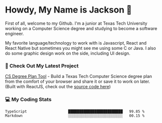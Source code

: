 # Howdy, My Name is Jackson 🤠

First of all, welcome to my Github. I'm a junior at Texas Tech University working on a Computer Science degree and studying to become a software engineer.

My favorite language/technology to work with is Javascript, React and React Native but sometimes you might see me using some C or Java.
I also do some graphic design work on the side, including UI design.

### 🔨 Check Out My Latest Project
[CS Degree Plan Tool](https://csplan.jaxcksn.dev/) - Build a Texas Tech Computer Science degree plan from the comfort of your browser and share it or save it to work on later. (Built with ReactJS, check out the [source code here](https://github.com/jaxcksn/CompSciDegreePlan))

<!---
jaxcksn/jaxcksn is a ✨ special ✨ repository because its `README.md` (this file) appears on your GitHub profile.
You can click the Preview link to take a look at your changes.
--->

### 💻 My Coding Stats
<!--START_SECTION:waka-->

```text
TypeScript                   █████████████████████████   99.85 %
Markdown                     ░░░░░░░░░░░░░░░░░░░░░░░░░   00.15 %
```

<!--END_SECTION:waka-->
